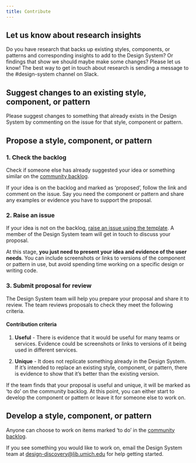 ```yaml
---
title: Contribute
---
```

## Let us know about research insights 
Do you have research that backs up existing styles, components, or patterns and corresponding insights to add to the Design System? Or findings that show we should maybe make some changes? Please let us know! The best way to get in touch about research is sending a message to the #design-system channel on Slack. 

## Suggest changes to an existing style, component, or pattern

Please suggest changes to something that already exists in the Design System by commenting on the issue for that style, component or pattern.

## Propose a style, component, or pattern

### 1. Check the backlog

Check if someone else has already suggested your idea or something similar on the [community backlog](https://github.com/mlibrary/umich-lib-ui/labels/proposal).

If your idea is on the backlog and marked as ‘proposed’, follow the link and comment on the issue. Say you need the component or pattern and share any examples or evidence you have to support the proposal.

### 2. Raise an issue

If your idea is not on the backlog, [raise an issue using the template](https://github.com/mlibrary/umich-lib-ui/issues/new). A member of the Design System team will get in touch to discuss your proposal.

At this stage, **you just need to present your idea and evidence of the user needs**. You can include screenshots or links to versions of the component or pattern in use, but avoid spending time working on a specific design or writing code.

### 3. Submit proposal for review

The Design System team will help you prepare your proposal and share it to review. The team reviews proposals to check they meet the following criteria. 

#### Contribution criteria

1. **Useful** - There is evidence that it would be useful for many teams or services. Evidence could be screenshots or links to versions of it being used in different services.

2. **Unique** - It does not replicate something already in the Design System. If it’s intended to replace an existing style, component, or pattern, there is evidence to show that it’s better than the existing version.

If the team finds that your proposal is useful and unique, it will be marked as ‘to do’ on the community backlog. At this point, you can either start to develop the component or pattern or leave it for someone else to work on.

## Develop a style, component, or pattern

Anyone can choose to work on items marked ‘to do’ in the [community backlog](https://github.com/mlibrary/umich-lib-ui/labels/proposal).

If you see something you would like to work on, email the Design System team at [design-discovery@lib.umich.edu](mailto:design-discovery@lib.umich.edu) for help getting started.

<!--
### 1. Plan your work with the Design System team

After you’ve emailed them, a member of the Design System team will get in touch to arrange a kick-off meeting.

During the meeting, the team will help you to:

- agree the scope of your contribution
- plan what design, content, code and guidance needs working on
agree timings
- discuss any support you might need
- identify a contact for you to work with in the Design System team

If you’re happy to go ahead, the team will assign you to the issue as a contributor.

### 2. Research and develop your contribution

### 3. Send your contribution for review

### 4. Get ready to publish
--!>
